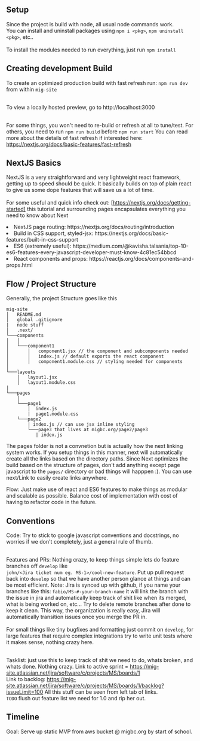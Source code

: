 ## Setup 
Since the project is build with node, all usual node commands work. <br/> You can install and uninstall packages using `npm i <pkg>`, `npm uninstall <pkg>`, etc.. <br /> <br/>
To install the modules needed to run everything, just run `npm install` <br/>

## Creating development Build
To create an optimized production build with fast refresh run: 
`npm run dev` <br /> from within ``mig-site`` <br/> <br/>

To view a locally hosted preview, go to http://localhost:3000 <br/> <br/>

For some things, you won't need to re-build or refresh at all to tune/test. For others, you need to run `npm run build` before `npm run start` 
You can read more about the details of fast refresh if interested here: https://nextjs.org/docs/basic-features/fast-refresh



## NextJS Basics
NextJS is a very straightforward and very lightweight react framework, getting up to speed should be quick. It basically builds on top of plain react to give us some dope features that will save us a lot of time. <br/> <br/>
For some useful and quick info check out: 
[https://nextjs.org/docs/getting-started] this tutorial and surrounding pages encapsulates everything you need to know about Next 
<li> NextJS page routing: https://nextjs.org/docs/routing/introduction
<li> Build in CSS support, styled-jsx: https://nextjs.org/docs/basic-features/built-in-css-support
<li> ES6 (extremely useful): https://medium.com/@kavisha.talsania/top-10-es6-features-every-javascript-developer-must-know-4c81ec54bbcd
<li> React components and props: https://reactjs.org/docs/components-and-props.html 


## Flow / Project Structure 
Generally, the project Structure goes like this
```
mig-site
│   README.md
│   global .gitignore
|   node stuff
│   .next/
└───components
│   │
│   └───component1
│       │   component1.jsx // the component and subcomponents needed
│       │   index.js // default exports the react component 
│       │   component1.module.css // styling needed for components
│   
└───layouts
    │   layout1.jsx
    │   layout1.module.css
|
└───pages
    │  
    └───page1
        │  index.js
        |  page1.module.css
    └───page2
        | index.js // can use jsx inline styling 
        └───page3 that lives at migbc.org/page2/page3
           | index.js
```
The pages folder is not a convnetion but is actually how the next linking system works. If you setup things in this manner, next will automatically create all the links based on the directory paths. Since Next optimizes the build based on the structure of pages, don't add anything except page javascript to the `pages/` directory or bad things will happpen :). You can use next/Link to easily create links anywhere. <div />

Flow: Just make use of react and ES6 features to make things as modular and scalable as possible. Balance cost of implementation with cost of having to refactor code in the future.  

## Conventions
Code: Try to stick to google javascript conventions and docstrings, no worries if we don't completely, just a general rule of thumb. <br/> <br/>

Features and PRs: Nothing crazy, to keep things simple lets do feature branches off `develop` like <br/> `john/<Jira ticket num eg. MS-1>/cool-new-feature`. Put up pull request back into `develop` so that we have another person glance at things and can be most efficient. Note: Jira is synced up with github, if you name your branches like this: `fabio/MS-#-your-branch-name` it will link the branch with the issue in jira and automatically keep track of shit like when its merged, what is being worked on, etc... Try to delete remote branches after done to keep it clean. This way, the organization is really easy, Jira will automatically transition issues once you merge the PR in. <br/><br/> For small things like tiny bugfixes and formatting just commit on `develop`, for large features that require complex integrations try to write unit tests where it makes sense, nothing crazy here. <br /> <br />

Tasklist: just use this to keep track of shit we need to do, whats broken, and whats done. Nothing crazy. Link to active sprint = https://mig-site.atlassian.net/jira/software/c/projects/MS/boards/1
<br/> Link to backlog: https://mig-site.atlassian.net/jira/software/c/projects/MS/boards/1/backlog?issueLimit=100
 All this stuff can be seen from left tab of links. <br/> ``TODO`` flush out feature list we need for 1.0 and rip her out. 
## Timeline
Goal: Serve up static MVP from aws bucket @ migbc.org by start of school.
